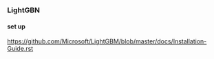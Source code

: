 ### LightGBN


#### set up
https://github.com/Microsoft/LightGBM/blob/master/docs/Installation-Guide.rst